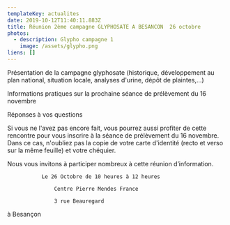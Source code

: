 ```yaml
---
templateKey: actualites
date: 2019-10-12T11:40:11.883Z
title: Réunion 2ème campagne GLYPHOSATE A BESANCON  26 octobre
photos:
  - description: Glypho campagne 1
    image: /assets/glypho.png
liens: []
---
```

Présentation de la campagne glyphosate (historique, développement au plan national, situation locale, analyses d'urine, dépôt de plaintes,...)

Informations pratiques sur la prochaine séance de prélèvement du 16 novembre

Réponses à vos questions

Si vous ne l'avez pas encore fait, vous pourrez aussi profiter de cette rencontre pour vous inscrire à la séance de prélèvement du 16 novembre. Dans ce cas, n'oubliez pas la copie  de votre carte d'identité (recto et verso sur la même feuille) et votre chéquier.  

Nous vous invitons à participer nombreux à cette réunion d’information.

               Le 26 Octobre de 10 heures à 12 heures

                   Centre Pierre Mendes France

                   3 rue Beauregard à Besançon

